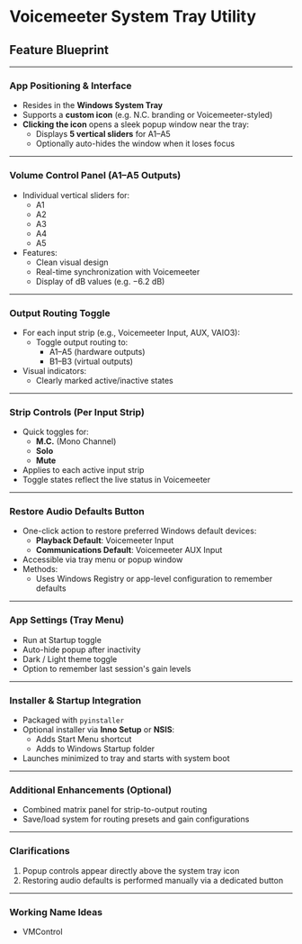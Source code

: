 # Voicemeeter System Tray Utility

## Feature Blueprint

---

### App Positioning & Interface

- Resides in the **Windows System Tray**
- Supports a **custom icon** (e.g. N.C. branding or Voicemeeter-styled)
- **Clicking the icon** opens a sleek popup window near the tray:
  - Displays **5 vertical sliders** for A1–A5
  - Optionally auto-hides the window when it loses focus

---

### Volume Control Panel (A1–A5 Outputs)

- Individual vertical sliders for:
  - A1
  - A2
  - A3
  - A4
  - A5
- Features:
  - Clean visual design
  - Real-time synchronization with Voicemeeter
  - Display of dB values (e.g. −6.2 dB)

---

### Output Routing Toggle

- For each input strip (e.g., Voicemeeter Input, AUX, VAIO3):
  - Toggle output routing to:
    - A1–A5 (hardware outputs)
    - B1–B3 (virtual outputs)
- Visual indicators:
  - Clearly marked active/inactive states

---

### Strip Controls (Per Input Strip)

- Quick toggles for:
  - **M.C.** (Mono Channel)
  - **Solo**
  - **Mute**
- Applies to each active input strip
- Toggle states reflect the live status in Voicemeeter

---

### Restore Audio Defaults Button

- One-click action to restore preferred Windows default devices:
  - **Playback Default**: Voicemeeter Input
  - **Communications Default**: Voicemeeter AUX Input
- Accessible via tray menu or popup window
- Methods:
  - Uses Windows Registry or app-level configuration to remember defaults

---

### App Settings (Tray Menu)

- Run at Startup toggle
- Auto-hide popup after inactivity
- Dark / Light theme toggle
- Option to remember last session's gain levels

---

### Installer & Startup Integration

- Packaged with `pyinstaller`
- Optional installer via **Inno Setup** or **NSIS**:
  - Adds Start Menu shortcut
  - Adds to Windows Startup folder
- Launches minimized to tray and starts with system boot

---

### Additional Enhancements (Optional)

- Combined matrix panel for strip-to-output routing
- Save/load system for routing presets and gain configurations

---

### Clarifications

1. Popup controls appear directly above the system tray icon
2. Restoring audio defaults is performed manually via a dedicated button

---

### Working Name Ideas

- VMControl

